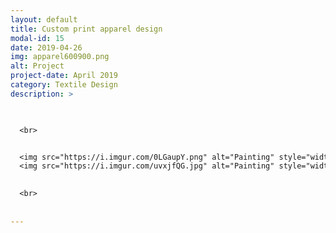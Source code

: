 ```yaml
---
layout: default
title: Custom print apparel design
modal-id: 15
date: 2019-04-26
img: apparel600900.png
alt: Project
project-date: April 2019
category: Textile Design
description: >


  
  <br>


  <img src="https://i.imgur.com/0LGaupY.png" alt="Painting" style="width: 50%;"/>
  <img src="https://i.imgur.com/uvxjfQG.jpg" alt="Painting" style="width: 50%;"/>

  
  <br>
  
  
---
```

